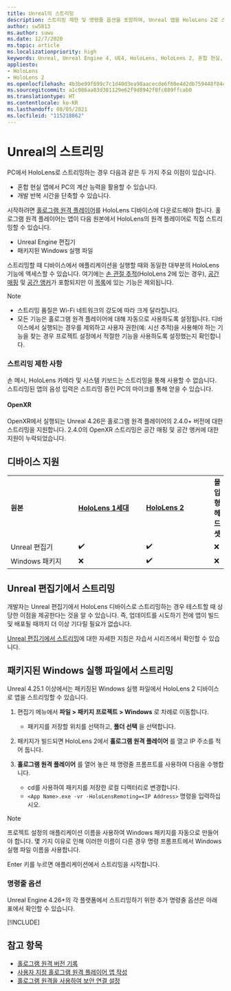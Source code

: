 ```yaml
---
title: Unreal의 스트리밍
description: 스트리밍 제한 및 명령줄 옵션을 포함하여, Unreal 앱을 HoloLens 2로 스트리밍하는 방법에 대해 알아봅니다.
author: sw5813
ms.author: suwu
ms.date: 12/7/2020
ms.topic: article
ms.localizationpriority: high
keywords: Unreal, Unreal Engine 4, UE4, HoloLens, HoloLens 2, 혼합 현실, 스트리밍, PC, 홀로그램 앱 원격, 홀로그램 원격 플레이어, 설명서, 혼합 현실 헤드셋, windows mixed reality 헤드셋, 가상 현실 헤드셋
appliesto:
- HoloLens
- HoloLens 2
ms.openlocfilehash: 4b3be99f699c7c1d40d3ea98aacecde6f60e4d2db759448f84c820a43d89bb0a
ms.sourcegitcommit: a1c086aa83d381129e62f9d8942f0fc889ffcab0
ms.translationtype: HT
ms.contentlocale: ko-KR
ms.lasthandoff: 08/05/2021
ms.locfileid: "115218862"
---
```

# <a name="streaming-in-unreal"></a>Unreal의 스트리밍

PC에서 HoloLens로 스트리밍하는 경우 다음과 같은 두 가지 주요 이점이 있습니다. 
* 혼합 현실 앱에서 PC의 계산 능력을 활용할 수 있습니다. 
* 개발 반복 시간을 단축할 수 있습니다. 

시작하려면 [홀로그램 원격 플레이어](../platform-capabilities-and-apis/holographic-remoting-player.md)를 HoloLens 디바이스에 다운로드해야 합니다. 홀로그램 원격 플레이어는 앱이 다음 원본에서 HoloLens의 원격 플레이어로 직접 스트리밍할 수 있습니다.

* Unreal Engine 편집기
* 패키지된 Windows 실행 파일 

스트리밍할 때 디바이스에서 애플리케이션을 실행할 때와 동일한 대부분의 HoloLens 기능에 액세스할 수 있습니다. 여기에는 [손 관절 추적](unreal-hand-tracking.md)(HoloLens 2에 있는 경우), [공간 매핑](unreal-spatial-mapping.md) 및 [공간 앵커](unreal-spatial-anchors.md)가 포함되지만 이 [목록](../platform-capabilities-and-apis/holographic-remoting-troubleshooting.md)에 있는 기능은 제외됩니다. 

> [!NOTE]
> * 스트리밍 품질은 Wi-Fi 네트워크의 강도에 따라 크게 달라집니다.
> * 모든 기능은 홀로그램 원격 플레이어에 대해 자동으로 사용하도록 설정됩니다. 디바이스에서 실행되는 경우를 제외하고 사용자 권한(예: 시선 추적)을 사용해야 하는 기능을 찾는 경우 프로젝트 설정에서 적절한 기능을 사용하도록 설정했는지 확인합니다.

### <a name="streaming-limitations"></a>스트리밍 제한 사항

손 메시, HoloLens 카메라 및 시스템 키보드는 스트리밍을 통해 사용할 수 없습니다. 스트리밍된 앱의 음성 입력은 스트리밍 중인 PC의 마이크를 통해 얻을 수 있습니다.

#### <a name="openxr"></a>OpenXR

OpenXR에서 실행되는 Unreal 4.26은 홀로그램 원격 플레이어의 2.4.0+ 버전에 대한 스트리밍을 지원합니다. 2\.4.0의 OpenXR 스트리밍은 공간 매핑 및 공간 앵커에 대한 지원이 누락되었습니다. 

## <a name="device-support"></a>디바이스 지원

<table>
    <colgroup>
    <col width="33%" />
    <col width="33%" />
    <col width="33%" />
    </colgroup>
    <tr>
        <td><strong>원본</strong></td>
        <td><a href="/hololens/hololens1-hardware"><strong>HoloLens 1세대</strong></a></td>
        <td><a href="https://www.microsoft.com/hololens/hardware"><strong>HoloLens 2</strong></a></td>
        <td><strong>몰입형 헤드셋</strong></td>
    </tr>
     <tr>
        <td>Unreal 편집기</td>
        <td>✔️</td>
        <td>✔️</td>
        <td>❌</td>
    </tr>
    <tr>
        <td>Windows 패키지</td>
        <td>❌</td>
        <td>✔️</td>
        <td>❌</td>
    </tr>

</table>

## <a name="streaming-from-the-unreal-editor"></a>Unreal 편집기에서 스트리밍

개발자는 Unreal 편집기에서 HoloLens 디바이스로 스트리밍하는 경우 테스트할 때 상당한 이점을 제공한다는 것을 알 수 있습니다. 즉, 업데이트를 시도하기 전에 앱이 빌드 및 배포될 때까지 더 이상 기다릴 필요가 없습니다.

[Unreal 편집기에서 스트리밍](tutorials/unreal-uxt-ch6.md#device-only-streaming)에 대한 자세한 지침은 자습서 시리즈에서 확인할 수 있습니다.

## <a name="streaming-from-a-packaged-windows-executable"></a>패키지된 Windows 실행 파일에서 스트리밍

Unreal 4.25.1 이상에서는 패키징된 Windows 실행 파일에서 HoloLens 2 디바이스로 앱을 스트리밍할 수 있습니다. 

1. 편집기 메뉴에서 **파일 > 패키지 프로젝트 > Windows** 로 차례로 이동합니다. 
    * 패키지를 저장할 위치를 선택하고, **폴더 선택** 을 선택합니다.

2. 패키지가 빌드되면 HoloLens 2에서 **홀로그램 원격 플레이어** 를 열고 IP 주소를 적어 둡니다. 
3. **홀로그램 원격 플레이어** 를 열어 놓은 채 명령줄 프롬프트를 사용하여 다음을 수행합니다. 
    * cd를 사용하여 패키지를 저장한 로컬 디렉터리로 변경합니다.
    * `<App Name>.exe -vr -HoloLensRemoting=<IP Address>` 명령을 입력하십시오.

> [!NOTE]
> 프로젝트 설정의 애플리케이션 이름을 사용하여 Windows 패키지를 자동으로 만들어야 합니다. 몇 가지 이유로 인해 이러한 이름이 다른 경우 명령 프롬프트에서 Windows 실행 파일 이름을 사용합니다.

Enter 키를 누르면 애플리케이션에서 스트리밍을 시작합니다.

### <a name="command-line-options"></a>명령줄 옵션

Unreal Engine 4.26+의 각 플랫폼에서 스트리밍하기 위한 추가 명령줄 옵션은 아래 표에서 확인할 수 있습니다. 

[!INCLUDE[](includes/tabs-streaming-args.md)]

## <a name="see-also"></a>참고 항목

* [홀로그램 원격 버전 기록](../platform-capabilities-and-apis/holographic-remoting-version-history.md)
* [사용자 지정 홀로그램 원격 플레이어 앱 작성](../platform-capabilities-and-apis/holographic-remoting-create-player.md)
* [홀로그램 원격을 사용하여 보안 연결 설정](../platform-capabilities-and-apis/holographic-remoting-secure-connection.md)
